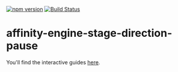 [![npm version](https://badge.fury.io/js/affinity-engine-stage-direction-pause.svg)](https://badge.fury.io/js/affinity-engine-stage-direction-pause)
[![Build Status](https://travis-ci.org/affinity-engine/affinity-engine-stage-direction-pause.svg?branch=master)](https://travis-ci.org/affinity-engine/affinity-engine-stage-direction-pause)

# affinity-engine-stage-direction-pause

You'll find the interactive guides [here](http://www.affinityengine.org/components/stage/directions/pause).
